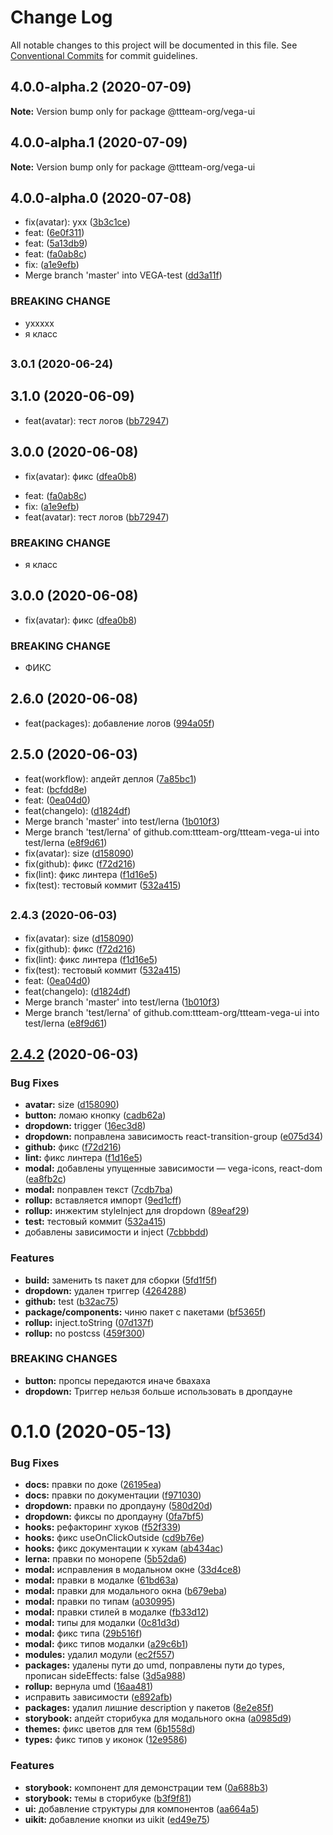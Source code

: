 # Change Log

All notable changes to this project will be documented in this file.
See [Conventional Commits](https://conventionalcommits.org) for commit guidelines.

## 4.0.0-alpha.2 (2020-07-09)

**Note:** Version bump only for package @ttteam-org/vega-ui





## 4.0.0-alpha.1 (2020-07-09)

**Note:** Version bump only for package @ttteam-org/vega-ui





## 4.0.0-alpha.0 (2020-07-08)

* fix(avatar): ухх ([3b3c1ce](https://github.com/ttteam-org/ttteam-vega-ui/commit/3b3c1ce))
* feat: ([6e0f311](https://github.com/ttteam-org/ttteam-vega-ui/commit/6e0f311))
* feat: ([5a13db9](https://github.com/ttteam-org/ttteam-vega-ui/commit/5a13db9))
* feat: ([fa0ab8c](https://github.com/ttteam-org/ttteam-vega-ui/commit/fa0ab8c))
* fix: ([a1e9efb](https://github.com/ttteam-org/ttteam-vega-ui/commit/a1e9efb))
* Merge branch 'master' into VEGA-test ([dd3a11f](https://github.com/ttteam-org/ttteam-vega-ui/commit/dd3a11f))


### BREAKING CHANGE

* уххххх
* я класс




## <small>3.0.1 (2020-06-24)</small>
## 3.1.0 (2020-06-09)

* feat(avatar): тест логов ([bb72947](https://github.com/ttteam-org/ttteam-vega-ui/commit/bb72947))





## 3.0.0 (2020-06-08)

* fix(avatar): фикс ([dfea0b8](https://github.com/ttteam-org/ttteam-vega-ui/commit/dfea0b8))

- feat: ([fa0ab8c](https://github.com/ttteam-org/ttteam-vega-ui/commit/fa0ab8c))
- fix: ([a1e9efb](https://github.com/ttteam-org/ttteam-vega-ui/commit/a1e9efb))
- feat(avatar): тест логов ([bb72947](https://github.com/ttteam-org/ttteam-vega-ui/commit/bb72947))

### BREAKING CHANGE

- я класс

## 3.0.0 (2020-06-08)

- fix(avatar): фикс ([dfea0b8](https://github.com/ttteam-org/ttteam-vega-ui/commit/dfea0b8))

### BREAKING CHANGE

- ФИКС

## 2.6.0 (2020-06-08)

- feat(packages): добавление логов ([994a05f](https://github.com/ttteam-org/ttteam-vega-ui/commit/994a05f))

## 2.5.0 (2020-06-03)

- feat(workflow): апдейт деплоя ([7a85bc1](https://github.com/ttteam-org/ttteam-vega-ui/commit/7a85bc1))
- feat: ([bcfdd8e](https://github.com/ttteam-org/ttteam-vega-ui/commit/bcfdd8e))
- feat: ([0ea04d0](https://github.com/ttteam-org/ttteam-vega-ui/commit/0ea04d0))
- feat(changelo): ([d1824df](https://github.com/ttteam-org/ttteam-vega-ui/commit/d1824df))
- Merge branch 'master' into test/lerna ([1b010f3](https://github.com/ttteam-org/ttteam-vega-ui/commit/1b010f3))
- Merge branch 'test/lerna' of github.com:ttteam-org/ttteam-vega-ui into test/lerna ([e8f9d61](https://github.com/ttteam-org/ttteam-vega-ui/commit/e8f9d61))
- fix(avatar): size ([d158090](https://github.com/ttteam-org/ttteam-vega-ui/commit/d158090))
- fix(github): фикс ([f72d216](https://github.com/ttteam-org/ttteam-vega-ui/commit/f72d216))
- fix(lint): фикс линтера ([f1d16e5](https://github.com/ttteam-org/ttteam-vega-ui/commit/f1d16e5))
- fix(test): тестовый коммит ([532a415](https://github.com/ttteam-org/ttteam-vega-ui/commit/532a415))

## <small>2.4.3 (2020-06-03)</small>

- fix(avatar): size ([d158090](https://github.com/ttteam-org/ttteam-vega-ui/commit/d158090))
- fix(github): фикс ([f72d216](https://github.com/ttteam-org/ttteam-vega-ui/commit/f72d216))
- fix(lint): фикс линтера ([f1d16e5](https://github.com/ttteam-org/ttteam-vega-ui/commit/f1d16e5))
- fix(test): тестовый коммит ([532a415](https://github.com/ttteam-org/ttteam-vega-ui/commit/532a415))
- feat: ([0ea04d0](https://github.com/ttteam-org/ttteam-vega-ui/commit/0ea04d0))
- feat(changelo): ([d1824df](https://github.com/ttteam-org/ttteam-vega-ui/commit/d1824df))
- Merge branch 'master' into test/lerna ([1b010f3](https://github.com/ttteam-org/ttteam-vega-ui/commit/1b010f3))
- Merge branch 'test/lerna' of github.com:ttteam-org/ttteam-vega-ui into test/lerna ([e8f9d61](https://github.com/ttteam-org/ttteam-vega-ui/commit/e8f9d61))

## [2.4.2](https://github.com/ttteam-org/ttteam-vega-ui/compare/@ttteam-org/vega-ui@2.3.9...@ttteam-org/vega-ui@2.4.2) (2020-06-03)

### Bug Fixes

- **avatar:** size ([d158090](https://github.com/ttteam-org/ttteam-vega-ui/commit/d1580906bae65a5ab94f65ee93c2b81c085e7477))
- **button:** ломаю кнопку ([cadb62a](https://github.com/ttteam-org/ttteam-vega-ui/commit/cadb62ac391aabf34ca667c29f4d847e139cb405))
- **dropdown:** trigger ([16ec3d8](https://github.com/ttteam-org/ttteam-vega-ui/commit/16ec3d8ecf6a90dcff8754f154bf31d84e7282ea))
- **dropdown:** поправлена зависимость react-transition-group ([e075d34](https://github.com/ttteam-org/ttteam-vega-ui/commit/e075d34088d69b588f845aea06df6e039ca8247f))
- **github:** фикс ([f72d216](https://github.com/ttteam-org/ttteam-vega-ui/commit/f72d216d7d8e6d6f86373e505bbaf76e4c70f218))
- **lint:** фикс линтера ([f1d16e5](https://github.com/ttteam-org/ttteam-vega-ui/commit/f1d16e51078310d330f6e598e82989b55a283ea2))
- **modal:** добавлены упущенные зависимости — vega-icons, react-dom ([ea8fb2c](https://github.com/ttteam-org/ttteam-vega-ui/commit/ea8fb2ce4edb3d8f55aa38830090c405b858a633))
- **modal:** поправлен текст ([7cdb7ba](https://github.com/ttteam-org/ttteam-vega-ui/commit/7cdb7ba47c72eef75dfdbbe2f64e99246602e2d1))
- **rollup:** вставляется импорт ([9ed1cff](https://github.com/ttteam-org/ttteam-vega-ui/commit/9ed1cffd7d230187cd0f73b143d3b868c4b1a2e4))
- **rollup:** инжектим styleInject для dropdown ([89eaf29](https://github.com/ttteam-org/ttteam-vega-ui/commit/89eaf29af213ce36aacc5b2a909d2e98260d4605))
- **test:** тестовый коммит ([532a415](https://github.com/ttteam-org/ttteam-vega-ui/commit/532a4153d405e16f9e70bd8415d5996d8b4ee80a))
- добавлены зависимости и inject ([7cbbbdd](https://github.com/ttteam-org/ttteam-vega-ui/commit/7cbbbdd3ce8bfb006ed28b295d91335869757bf3))

### Features

- **build:** заменить ts пакет для сборки ([5fd1f5f](https://github.com/ttteam-org/ttteam-vega-ui/commit/5fd1f5fcd66e4c7cd83b623b63c3fe49f1001d88))
- **dropdown:** удален триггер ([4264288](https://github.com/ttteam-org/ttteam-vega-ui/commit/42642884c539a653bab0365b80ed98671a1c1e64))
- **github:** test ([b32ac75](https://github.com/ttteam-org/ttteam-vega-ui/commit/b32ac751f5c8712c4eef0113bd6c6aed88e552ce))
- **package/components:** чиню пакет с пакетами ([bf5365f](https://github.com/ttteam-org/ttteam-vega-ui/commit/bf5365f9648b3f2df2931b1a81b7ff9c25ae9f59))
- **rollup:** inject.toString ([07d137f](https://github.com/ttteam-org/ttteam-vega-ui/commit/07d137f62433a0046df2f84c593105304765daf8))
- **rollup:** no postcss ([459f300](https://github.com/ttteam-org/ttteam-vega-ui/commit/459f3009a7c1aa61f1ba0719632d7882d7614ce0))

### BREAKING CHANGES

- **button:** пропсы передаются иначе бвахаха
- **dropdown:** Триггер нельзя больше использовать в дропдауне

# 0.1.0 (2020-05-13)

### Bug Fixes

- **docs:** правки по доке ([26195ea](https://github.com/ttteam-org/ttteam-vega-ui/commit/26195ead225a5d432b366914661fa0d9a42a637a))
- **docs:** правки по документации ([f971030](https://github.com/ttteam-org/ttteam-vega-ui/commit/f9710309638f35aa1819cf7c0ce4ad5011af7d66))
- **dropdown:** правки по дропдауну ([580d20d](https://github.com/ttteam-org/ttteam-vega-ui/commit/580d20d1d0d7ef8599e3f9cb9b982da4c067b235))
- **dropdown:** фиксы по дропдауну ([0fa7bf5](https://github.com/ttteam-org/ttteam-vega-ui/commit/0fa7bf578142d27401f5b2471a4718db1846278f))
- **hooks:** рефакторинг хуков ([f52f339](https://github.com/ttteam-org/ttteam-vega-ui/commit/f52f3395603ffbbd1d7a0b828cd3f5707b1d6ba5))
- **hooks:** фикс useOnClickOutside ([cd9b76e](https://github.com/ttteam-org/ttteam-vega-ui/commit/cd9b76ed9eb9459c63ebe67c0a3e8c72aab71eff))
- **hooks:** фикс документации к хукам ([ab434ac](https://github.com/ttteam-org/ttteam-vega-ui/commit/ab434ac6d24a4cbbf3a05ad2be7f590a61e88e6c))
- **lerna:** правки по монорепе ([5b52da6](https://github.com/ttteam-org/ttteam-vega-ui/commit/5b52da629e60242841a3e78d338256583fb11ad9))
- **modal:** исправления в модальном окне ([33d4ce8](https://github.com/ttteam-org/ttteam-vega-ui/commit/33d4ce8072869a824f29a2b6b0e60357bdeb7833))
- **modal:** правки в модалке ([61bd63a](https://github.com/ttteam-org/ttteam-vega-ui/commit/61bd63aff3188d2ee9a23c3eabf27de79149818f))
- **modal:** правки для модального окна ([b679eba](https://github.com/ttteam-org/ttteam-vega-ui/commit/b679eba7e70f57c988816e7af562e483ff999dee))
- **modal:** правки по типам ([a030995](https://github.com/ttteam-org/ttteam-vega-ui/commit/a030995c8eff89039caa6e4acef406d66f013b7a))
- **modal:** правки стилей в модалке ([fb33d12](https://github.com/ttteam-org/ttteam-vega-ui/commit/fb33d1296929b7357738ae66f89fe713524ea6be))
- **modal:** типы для модалки ([0c81d3d](https://github.com/ttteam-org/ttteam-vega-ui/commit/0c81d3dfe074d6cc158f2b6e6aa075276204bd88))
- **modal:** фикс типа ([29b516f](https://github.com/ttteam-org/ttteam-vega-ui/commit/29b516f5119fb995b7e09d0a970ee402b1e9eb61))
- **modal:** фикс типов модалки ([a29c6b1](https://github.com/ttteam-org/ttteam-vega-ui/commit/a29c6b16a05c8c241ae14dab3bb296aa61e902aa))
- **modules:** удалил модули ([ec2f557](https://github.com/ttteam-org/ttteam-vega-ui/commit/ec2f55726b6b1dbc91e61e216e55f06fbb449674))
- **packages:** удалены пути до umd, поправлены пути до types, прописан sideEffects: false ([3d5a988](https://github.com/ttteam-org/ttteam-vega-ui/commit/3d5a98871aece5d6c79be112e2e60ecd0529694e))
- **rollup:** вернула umd ([16aa481](https://github.com/ttteam-org/ttteam-vega-ui/commit/16aa48132ca6c3934b3b12aa079f8645a0efc89b))
- исправить зависимости ([e892afb](https://github.com/ttteam-org/ttteam-vega-ui/commit/e892afb5368b7ed2c6bdd4c77e08917e033f75ed))
- **packages:** удалил лишние description у пакетов ([8e2e85f](https://github.com/ttteam-org/ttteam-vega-ui/commit/8e2e85fe740b6cfde05abd30b1b236c8bcd5600d))
- **storybook:** апдейт сторибука для модального окна ([a0985d9](https://github.com/ttteam-org/ttteam-vega-ui/commit/a0985d9508e4a72953969a8a7112431a105682a0))
- **themes:** фикс цветов для тем ([6b1558d](https://github.com/ttteam-org/ttteam-vega-ui/commit/6b1558d496ab57bb2fee0f184c33a9e6902a3fb8))
- **types:** фикс типов у иконок ([12e9586](https://github.com/ttteam-org/ttteam-vega-ui/commit/12e95862a63de8e9ea1eccfa12820da7cfa76dbe))

### Features

- **storybook:** компонент для демонстрации тем ([0a688b3](https://github.com/ttteam-org/ttteam-vega-ui/commit/0a688b30f0a97dfc581cc6d1ac98121010aedd87))
- **storybook:** темы в сторибуке ([b3f9f81](https://github.com/ttteam-org/ttteam-vega-ui/commit/b3f9f81b84c09fe282c98aa35e5c8d913c962656))
- **ui:** добавление структуры для компонентов ([aa664a5](https://github.com/ttteam-org/ttteam-vega-ui/commit/aa664a505b23a8453bd1cb5183052f3e793b9c6a))
- **uikit:** добавление кнопки из uikit ([ed49e75](https://github.com/ttteam-org/ttteam-vega-ui/commit/ed49e75f3425d1c55174cbba748f1bbc846f9b10))

